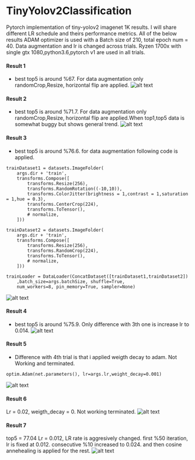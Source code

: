 # TinyYolov2Classification

Pytorch implementation of tiny-yolov2 imagenet 1K results. I will share different LR schedule and theirs performance metrics.
All of the below results ADAM optimizer is used with a Batch size of 210, total epoch num = 40. Data augmentation and lr is changed across trials. 
Ryzen 1700x with single gtx 1080,python3.6,pytorch v1 are used in all trials.
#### Result 1 ####
- best top5 is around %67. For data augmentation only randomCrop,Resize, horizontal flip are applied.
![alt text](https://github.com/otutay/TinyYolov2Classification/blob/master/Result/Result1.png)
#### Result 2 ####
- best top5 is around %71.7. For data augmentation only randomCrop,Resize, horizontal flip are applied.When top1,top5 data is somewhat buggy but shows general trend.
![alt text](https://github.com/otutay/TinyYolov2Classification/blob/master/Result/Result2.png)
#### Result 3 ####
- best top5 is around %76.6. 
for data augmentation following code is applied.
```
trainDataset1 = datasets.ImageFolder(
    args.dir + 'train',
    transforms.Compose([
        transforms.Resize(256),
        transforms.RandomRotation((-10,10)),
        transforms.ColorJitter(brightness = 1,contrast = 1,saturation = 1,hue = 0.3),
        transforms.CenterCrop(224),
        transforms.ToTensor(),
        # normalize,
    ]))

trainDataset2 = datasets.ImageFolder(
    args.dir + 'train',
    transforms.Compose([
        transforms.Resize(256),
        transforms.RandomCrop(224),
        transforms.ToTensor(),
        # normalize,
    ]))

trainLoader = DataLoader(ConcatDataset([trainDataset1,trainDataset2])
    ,batch_size=args.batchSize, shuffle=True,
    num_workers=8, pin_memory=True, sampler=None) 
 ```
![alt text](https://github.com/otutay/TinyYolov2Classification/blob/master/Result/Result3.png)
#### Result 4 ####
- best top5 is around %75.9. Only difference with 3th one is increase lr to 0.014.
![alt text](https://github.com/otutay/TinyYolov2Classification/blob/master/Result/Result4.png)
#### Result 5 ####
- Difference with 4th trial is that i applied weigth decay to adam. Not Working and terminated.
 ```
optim.Adam(net.parameters(), lr=args.lr,weight_decay=0.001)
 ```
 ![alt text](https://github.com/otutay/TinyYolov2Classification/blob/master/Result/Result5.png)
 
 #### Result 6 ####
 Lr = 0.02, weigth_decay = 0. Not working terminated.
 ![alt text](https://github.com/otutay/TinyYolov2Classification/blob/master/Result/Result6.png)
 
 
  #### Result 7 ####
  top5 = 77.04
  Lr = 0.012,
  LR rate is aggresively changed. first %50 iteration, lr is fixed at 0.012. consecutive %10 increased to 0.024. and then cosine annehealing is applied for the rest.
 ![alt text](https://github.com/otutay/TinyYolov2Classification/blob/master/Result/Result7.png)
 
 




